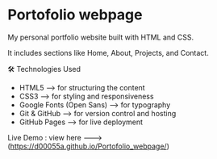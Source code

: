 # Portofolio webpage
My personal portfolio website built with HTML and CSS.  

It includes sections like Home, About, Projects, and Contact.  


🛠️ Technologies Used
- HTML5 --> for structuring the content
- CSS3 --> for styling and responsiveness
- Google Fonts (Open Sans) --> for typography
- Git & GitHub --> for version control and hosting
- GitHub Pages --> for live deployment




Live Demo : view here ---> (https://d00055a.github.io/Portofolio_webpage/)

